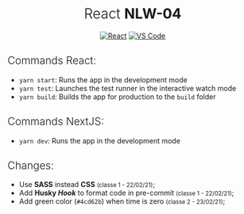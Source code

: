 <h1 align="center" style="font-weight: 300">React <strong>NLW-04</strong></h1>
<div align="center">
  <a href="#"><img src="https://img.shields.io/badge/react%20-%2320232a.svg?&style=for-the-badge&logo=react&logoColor=%2361DAFB" alt="React"/></a> <a href="#"><img src="https://img.shields.io/badge/Visual_Studio_Code-0078D4?style=for-the-badge&logo=visual%20studio%20code&logoColor=white" alt="VS Code" /></a>
</div>

<h2 style="font-weight:300">Commands React:</h2>

- `yarn start`: Runs the app in the development mode
- `yarn test`: Launches the test runner in the interactive watch mode
- `yarn build`: Builds the app for production to the `build` folder

<h2 style="font-weight:300">Commands NextJS:</h2>

- `yarn dev`: Runs the app in the development mode


<h2 style="font-weight: 300">Changes:</h2>

- Use **SASS** instead **CSS** <small>(classe 1 - 22/02/21)</small>;
- Add **Husky *Hook*** to format code in pre-commit <small>(classe 1 - 22/02/21)</small>;
- Add green color (`#4cd62b`) when time is zero <small>(classe 2 - 23/02/21)</small>;